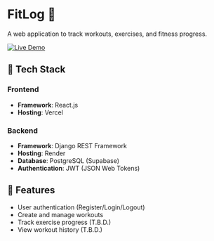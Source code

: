 # FitLog 💪

A web application to track workouts, exercises, and fitness progress.

[![Live Demo](https://img.shields.io/badge/Live%20Demo-Visit%20Site-blue?style=for-the-badge&logo=vercel)](fitlog-frontend.vercel.app)

## 🚀 Tech Stack

### Frontend
- **Framework**: React.js
- **Hosting**: Vercel

### Backend
- **Framework**: Django REST Framework
- **Hosting**: Render
- **Database**: PostgreSQL (Supabase)
- **Authentication**: JWT (JSON Web Tokens)

## 🌟 Features

- User authentication (Register/Login/Logout)
- Create and manage workouts
- Track exercise progress (T.B.D.)
- View workout history (T.B.D.)
